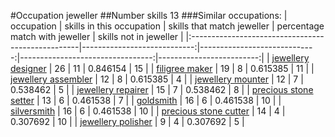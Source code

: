 #Occupation jeweller
##Number skills 13
###Similar occupations:
| occupation                                        |   skills in this occupation |   skills that match jeweller |   percentage match with jeweller |   skills not in jeweller |
|:--------------------------------------------------|----------------------------:|-----------------------------:|---------------------------------:|-------------------------:|
| [jewellery designer](jewellery_designer.md)       |                          26 |                           11 |                         0.846154 |                       15 |
| [filigree maker](filigree_maker.md)               |                          19 |                            8 |                         0.615385 |                       11 |
| [jewellery assembler](jewellery_assembler.md)     |                          12 |                            8 |                         0.615385 |                        4 |
| [jewellery mounter](jewellery_mounter.md)         |                          12 |                            7 |                         0.538462 |                        5 |
| [jewellery repairer](jewellery_repairer.md)       |                          15 |                            7 |                         0.538462 |                        8 |
| [precious stone setter](precious_stone_setter.md) |                          13 |                            6 |                         0.461538 |                        7 |
| [goldsmith](goldsmith.md)                         |                          16 |                            6 |                         0.461538 |                       10 |
| [silversmith](silversmith.md)                     |                          16 |                            6 |                         0.461538 |                       10 |
| [precious stone cutter](precious_stone_cutter.md) |                          14 |                            4 |                         0.307692 |                       10 |
| [jewellery polisher](jewellery_polisher.md)       |                           9 |                            4 |                         0.307692 |                        5 |
